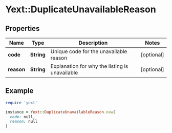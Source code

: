 # Yext::DuplicateUnavailableReason

## Properties

| Name | Type | Description | Notes |
| ---- | ---- | ----------- | ----- |
| **code** | **String** | Unique code for the unavailable reason | [optional] |
| **reason** | **String** | Explanation for why the listing is unavailable | [optional] |

## Example

```ruby
require 'yext'

instance = Yext::DuplicateUnavailableReason.new(
  code: null,
  reason: null
)
```

